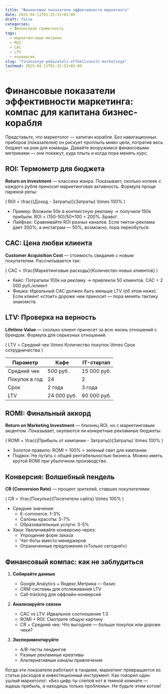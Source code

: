 ```yaml
---
title: "Финансовые показатели эффективности маркетинга"
date: 2025-04-11T01:25:51+03:00
draft: false
categories:
  - Финансовая грамотность
tags:
  - маркетинговые метрики
  - ROI
  - CAC
  - LTV
  - конверсия
slug: "finansovye-pokazateli-effektivnosti-marketinga"
lastmod: 2025-04-11T01:25:51+03:00
---
```


# Финансовые показатели эффективности маркетинга: компас для капитана бизнес-корабля

Представьте, что маркетолог — капитан корабля. Без навигационных приборов (показателей) он рискует проплыть мимо цели, потратив весь бюджет на ром для команды. Давайте вооружимся финансовыми метриками — они покажут, куда плыть и когда пора менять курс.

## ROI: Термометр для бюджета

**Return on Investment** — классика жанра. Показывает, сколько копеек с каждого рубля приносит маркетинговая активность. Формула проще пареной репы:

\( ROI = \frac{(Доход - Затраты)}{Затраты} \times 100\% \)

- Пример: Вложили 50к в контекстную рекламу → получили 150к прибыли. ROI = (150-50)/50*100 = 200%. Браво!
- Лайфхак: Сравнивайте ROI разных каналов. Если тикток-реклама дает 300%, а инстаграм — 50%, возможно, пора переобуться.

## CAC: Цена любви клиента

**Customer Acquisition Cost** — стоимость свидания с новым покупателем. Рассчитывается так:

\( CAC = \frac{Маркетинговые расходы}{Количество новых клиентов} \)

- Кейс: Потратили 100к на рекламу → привлекли 50 клиентов. CAC = 2 000 руб./клиент
- Фишка: Идеальный CAC должен быть меньше LTV (об этом ниже). Если клиент «стоит» дороже чем приносит — пора менять тактику знакомств.

## LTV: Проверка на верность

**Lifetime Value** — сколько клиент принесет за всю жизнь отношений с брендом. Формула для серьезных отношений:

\( LTV = Средний чек \times Количество покупок \times Срок сотрудничества \)

| Параметр       | Кафе           | IT-стартап     |
|----------------|----------------|----------------|
| Средний чек    | 500 руб.       | 15 000 руб.    |
| Покупок в год  | 24             | 2              |
| Срок           | 2 года         | 3 года         |
| LTV            | 24 000 руб.    | 90 000 руб.    |

## ROMI: Финальный аккорд

**Return on Marketing Investment** — близнец ROI, но с маркетинговым акцентом. Показывает, окупаются ли конкретные рекламные бюджеты:

\( ROMI = \frac{(Прибыль от кампании - Затраты)}{Затраты} \times 100\% \) 

- Золотое правило: ROMI > 100% = зеленый свет для кампании
- Подвох: Не путать с общей рентабельностью бизнеса. Можно иметь крутой ROMI при убыточном производстве.

## Конверсия: Волшебный пендель

**CR (Conversion Rate)** — процент зрителей, ставших покупателями:

\( CR = \frac{Покупки}{Посетители сайта} \times 100\% \) 

- Средние значения:
  - E-commerce: 1-3%
  - Салоны красоты: 5-7%
  - Образовательные услуги: 3-5%
- Хаки: Увеличивайте конверсию через:
  - Упрощение форм заказа
  - Чат-боты вместо менеджеров
  - Ограниченные предложения («Только сегодня!»)

## Финансовый компас: как не заблудиться

1. **Собирайте данные**
   - Google Analytics + Яндекс.Метрика — базис
   - CRM-системы для отслеживания LTV
   - Call-tracking для оффлайн-конверсий

2. **Анализируйте связки**
   - CAC vs LTV: Идеальное соотношение 1:3
   - ROMI + ROI: Смотрите общую картину
   - CR + Средний чек: Что выгоднее — больше покупок или дороже чеки?

3. **Экспериментируйте**
   - A/B-тесты лендингов
   - Разные рекламные креативы
   - Альтернативные каналы привлечения

Когда эти показатели работают в тандеме, маркетинг превращается из статьи расходов в инвестиционный инструмент. Как говорил один ушлый маркетолог: «Без цифр ты слепой кот в темной комнате — ищешь прибыль, а находишь только проблемы». Не будьте этим котом!
